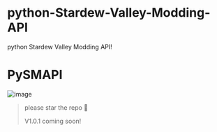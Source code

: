 # python-Stardew-Valley-Modding-API
python Stardew Valley Modding API!

# PySMAPI
![image](https://github.com/mindsetpro/python-Stardew-Valley-Modding-API/assets/138173273/d43bdf0d-cb5d-467f-a1a9-135d082390bf)

> please star the repo 🙏
> 
> V1.0.1 coming soon!
